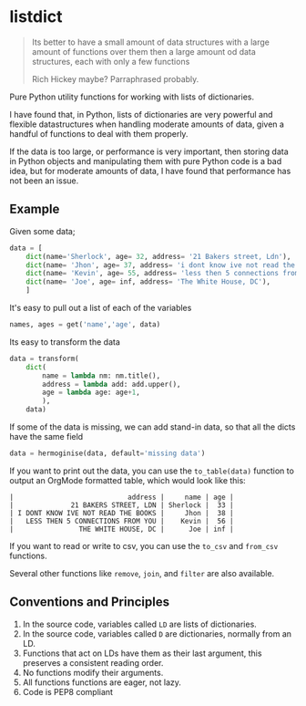# listdict

> Its better to have a small amount of data structures with a large amount of functions over them
> then a large amount od data structures, each with only a few functions
>
> Rich Hickey maybe? Parraphrased probably.

Pure Python utility functions for working with lists of dictionaries.

I have found that, in Python, lists of dictionaries are very powerful and flexible datastructures
when handling moderate amounts of data, given a handful of functions to deal with them properly.

If the data is too large, or performance is very important,
then storing data in Python objects and manipulating them with pure Python code is a bad idea,
but for moderate amounts of data, I have found that performance has not been an issue.


## Example


Given some data;

``` python
data = [
    dict(name='Sherlock', age= 32, address= '21 Bakers street, Ldn'),
    dict(name= 'Jhon', age= 37, address= 'i dont know ive not read the books'),
    dict(name= 'Kevin', age= 55, address= 'less then 5 connections from you'),
    dict(name= 'Joe', age= inf, address= 'The White House, DC'),
    ]
```

It's easy to pull out a list of each of the variables
```python
names, ages = get('name','age', data)
```

Its easy to transform the data
```python
data = transform(
    dict(
        name = lambda nm: nm.title(),
        address = lambda add: add.upper(),
        age = lambda age: age+1,
        ),
    data)
```

If some of the data is missing, we can add stand-in data, so that all the dicts have the same field
```python
data = hermoginise(data, default='missing data')
```

If you want to print out the data, you can use the ``to_table(data)`` function to output an OrgMode formatted table,
which would look like this:
```
|                            address |     name | age |
|              21 BAKERS STREET, LDN | Sherlock |  33 |
| I DONT KNOW IVE NOT READ THE BOOKS |     Jhon |  38 |
|   LESS THEN 5 CONNECTIONS FROM YOU |    Kevin |  56 |
|                THE WHITE HOUSE, DC |      Joe | inf |
```


If you want to read or write to csv, you can use the ``to_csv`` and ``from_csv`` functions.

Several other functions like `remove`, `join`, and `filter` are also available.


## Conventions and Principles


1. In the source code, variables called `LD` are lists of dictionaries.
2. In the source code, variables called `D` are dictionaries, normally from an LD.
3. Functions that act on LDs have them as their last argument, this preserves a consistent reading order.
5. No functions modify their arguments.
6. All functions functions are eager, not lazy.
7. Code is PEP8 compliant
